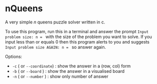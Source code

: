 # nQueens
A very simple _n_ queens puzzle solver written in c.

To use this program, run this in a terminal and answer the prompt `Input problem size: n = ` with the size of the problem you want to solve.
If you input less than or equals 0 then this program alerts to you and suggests `Input problem size AGAIN: n = ` so answer again.

Options:
- `-c` ( or `--coordinate`) : show the answer in a (row, col) form
- `-b` ( or `--board` ) : show the answer in a visualised board
- `-n` ( or `--number` ) : show only number of answer
